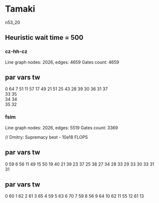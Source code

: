# Tamaki
n53_20

## Heuristic wait time = 500

### cz-hh-cz
Line graph nodes: 2026, edges: 4659
Gates count: 4659

par vars    tw
--------------
0           64
7           51
11          57
17          49
21          51
25          43
28          39
30          36
31          37         
33          35         
34          34         
35          32         

### fsim
Line graph nodes: 2026, edges: 5519
Gates count: 3369 

// Dmitry: Supremacy best - 10e18 FLOPS

par vars    tw
--------------
0           59
6           56
11          49
15          50
19          40
21          39
23          37
25          38
27          34
28          33
29          33
30          33
31          31

par vars    tw
--------------
0           60
1           62
2           61
3           65
4           59
5           63
6           70
7           59
8           56
9           64
10          62
11          55
12          61
13          

